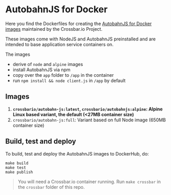 # AutobahnJS for Docker

Here you find the Dockerfiles for creating the [AutobahnJS for Docker images](https://hub.docker.com/r/crossbario/autobahn-js/) maintained by the Crossbar.io Project.

These images come with NodeJS and AutobahnJS preinstalled and are intended to base application service containers on.

The images

* derive of `node` and `alpine` images
* install AutobahnJS via npm
* copy over the `app` folder to `/app` in the container
* run `npm install && node client.js` in `/app` by default

## Images

1. **`crossbario/autobahn-js:latest`, `crossbario/autobahnjs:alpine`: Alpine Linux based variant, the default (<27MB container size)**
2. `crossbario/autobahn-js:full`: Variant based on full Node image (650MB container size)

## Build, test and deploy

To build, test and deploy the AutobahnJS images to DockerHub, do:

```console
make build
make test
make publish
```

> You will need a Crossbar.io container running. Run `make crossbar` in the `crossbar` folder of this repo.

